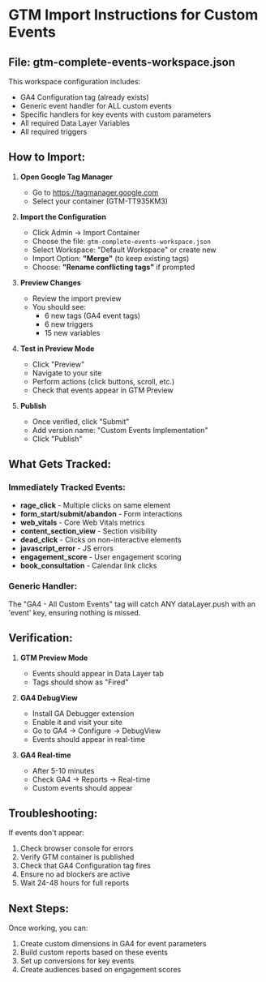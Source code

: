 # GTM Import Instructions for Custom Events

## File: gtm-complete-events-workspace.json

This workspace configuration includes:
- GA4 Configuration tag (already exists)
- Generic event handler for ALL custom events
- Specific handlers for key events with custom parameters
- All required Data Layer Variables
- All required triggers

## How to Import:

1. **Open Google Tag Manager**
   - Go to https://tagmanager.google.com
   - Select your container (GTM-TT935KM3)

2. **Import the Configuration**
   - Click Admin → Import Container
   - Choose the file: `gtm-complete-events-workspace.json`
   - Select Workspace: "Default Workspace" or create new
   - Import Option: **"Merge"** (to keep existing tags)
   - Choose: **"Rename conflicting tags"** if prompted

3. **Preview Changes**
   - Review the import preview
   - You should see:
     - 6 new tags (GA4 event tags)
     - 6 new triggers 
     - 15 new variables

4. **Test in Preview Mode**
   - Click "Preview"
   - Navigate to your site
   - Perform actions (click buttons, scroll, etc.)
   - Check that events appear in GTM Preview

5. **Publish**
   - Once verified, click "Submit"
   - Add version name: "Custom Events Implementation"
   - Click "Publish"

## What Gets Tracked:

### Immediately Tracked Events:
- **rage_click** - Multiple clicks on same element
- **form_start/submit/abandon** - Form interactions
- **web_vitals** - Core Web Vitals metrics
- **content_section_view** - Section visibility
- **dead_click** - Clicks on non-interactive elements
- **javascript_error** - JS errors
- **engagement_score** - User engagement scoring
- **book_consultation** - Calendar link clicks

### Generic Handler:
The "GA4 - All Custom Events" tag will catch ANY dataLayer.push with an 'event' key, ensuring nothing is missed.

## Verification:

1. **GTM Preview Mode**
   - Events should appear in Data Layer tab
   - Tags should show as "Fired"

2. **GA4 DebugView**
   - Install GA Debugger extension
   - Enable it and visit your site
   - Go to GA4 → Configure → DebugView
   - Events should appear in real-time

3. **GA4 Real-time**
   - After 5-10 minutes
   - Check GA4 → Reports → Real-time
   - Custom events should appear

## Troubleshooting:

If events don't appear:
1. Check browser console for errors
2. Verify GTM container is published
3. Check that GA4 Configuration tag fires
4. Ensure no ad blockers are active
5. Wait 24-48 hours for full reports

## Next Steps:

Once working, you can:
1. Create custom dimensions in GA4 for event parameters
2. Build custom reports based on these events
3. Set up conversions for key events
4. Create audiences based on engagement scores